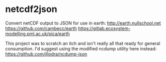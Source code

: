 # netcdf2json
Convert netCDF output to JSON for use in earth:  http://earth.nullschool.net https://github.com/cambecc/earth  https://gitlab.ecosystem-modelling.pml.ac.uk/pica/earth

This project was to scratch an itch and isn't really all that ready for general consumption. I'd suggest using the modified ncdump utility here instead: https://github.com/jllodra/ncdump-json
